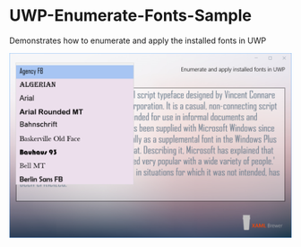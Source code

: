 
# UWP-Enumerate-Fonts-Sample
Demonstrates how to enumerate and apply the installed fonts in UWP

![ScreenShot](Assets/ScreenShot.png?raw=true "Screenshot")
